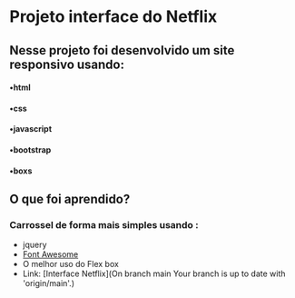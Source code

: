 # Projeto interface do Netflix
## Nesse projeto foi desenvolvido um site responsivo usando:
 
#### •html
#### •css
#### •javascript
#### •bootstrap
#### •boxs 

## O que foi aprendido?
### Carrossel de forma mais simples usando : 
* jquery
* [Font Awesome](https://fontawesome.com/search?q=play&s=solid%2Cbrands)
* O melhor uso do Flex box
* Link: [Interface Netflix](On branch main
Your branch is up to date with 'origin/main'.)
